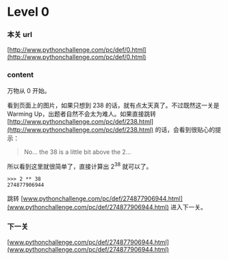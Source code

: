 # Level 0


### 本关 url

[http://www.pythonchallenge.com/pc/def/0.html](http://www.pythonchallenge.com/pc/def/0.html)

### content

万物从 0 开始。

看到页面上的图片，如果只想到 238 的话，就有点太天真了。不过既然这一关是 Warming Up，出题者自然不会太为难人。如果直接跳转 [http://www.pythonchallenge.com/pc/def/238.html](http://www.pythonchallenge.com/pc/def/238.html) 的话，会看到很贴心的提示：

> No... the 38 is a little bit above the 2... 

所以看到这里就很简单了，直接计算出 2<sup>38</sup> 就可以了。

```
>>> 2 ** 38
274877906944
```

跳转 [www.pythonchallenge.com/pc/def/274877906944.html](www.pythonchallenge.com/pc/def/274877906944.html) 进入下一关。

### 下一关

[www.pythonchallenge.com/pc/def/274877906944.html](www.pythonchallenge.com/pc/def/274877906944.html)
